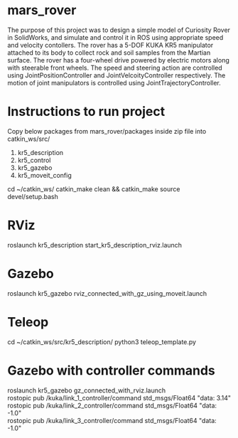 # mars_rover
  The purpose of this project was to design a simple model of Curiosity Rover in SolidWorks, and simulate and control it in ROS using 
  appropriate speed and velocity contollers. The rover has a 5-DOF KUKA KR5 manipulator attached to its body to collect rock and 
  soil samples from the Martian surface. The rover has a four-wheel drive powered by electric motors along with steerable front wheels. The speed and steering action are controlled using 
  JointPositionController and JointVelcoityController respectively. The motion of joint manipulators is controlled using JointTrajectoryController.
# Instructions to run project
Copy below packages from mars_rover/packages inside zip file into catkin_ws/src/
1) kr5_description
2) kr5_control
3) kr5_gazebo
4) kr5_moveit_config

cd ~/catkin_ws/
catkin_make clean && catkin_make
source devel/setup.bash

# RViz
roslaunch kr5_description start_kr5_description_rviz.launch

# Gazebo 
roslaunch kr5_gazebo rviz_connected_with_gz_using_moveit.launch

# Teleop
cd ~/catkin_ws/src/kr5_description/
python3 teleop_template.py

# Gazebo with controller commands
roslaunch kr5_gazebo gz_connected_with_rviz.launch  
rostopic pub /kuka/link_1_controller/command std_msgs/Float64 "data: 3.14"  
rostopic pub /kuka/link_2_controller/command std_msgs/Float64 "data: -1.0"  
rostopic pub /kuka/link_3_controller/command std_msgs/Float64 "data: -1.0"
